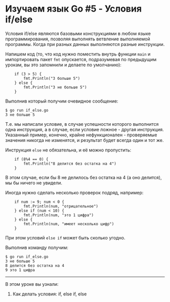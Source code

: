 
# Изучаем язык Go #5 - Условия if/else

Условия if/else являются базовыми конструкциями в любом языке программирования, позволяя выполнять ветвление выполняемой
программы. Когда при разных данных выполняются разные инструкции.

Напишем код (то, что код нужно поместить внутрь функции `main` и импортировать пакет `fmt` опускается, подразумевая по
предыдущим урокам, вы это запомнили и делаете по умолчанию):

```
    if (3 > 5) {
        fmt.Println("3 больше 5")
    } else {
        fmt.Println("3 не больше 5")
    }
```

Выполнив который получим очевидное сообщение:

```
$ go run if_else.go 
3 не больше 5
```

Т.е. мы написали условие, в случае успешности которого выполнится одна инструкция, а в случае, если условие ложное - 
другая инструкция. Указанный пример, конечно, крайне нефункционален - проверяемые значения никогда не изменятся, и
результат будет всегда один и тот же.

Инструкция `else` не обязательна, и её можно пропустить:

```
    if (8%4 == 0) {
        fmt.Println("8 делится без остатка на 4")
    }
```

В этом случае, если бы 8 не делилось без остатка на 4 (а оно делится), мы бы ничего не увидели.

Иногда нужно сделать несколько проверок подряд, например:

```
    if num := 9; num < 0 {
        fmt.Println(num, "отрицательное")
    } else if (num < 10) {
        fmt.Println(num, "это 1 цифра")
    } else {
        fmt.Println(num, "имеет несколько цифр")
    }
```

При этом условий `else if` может быть сколько угодно.

Выполнив команду получим:

```
$ go run if_else.go 
3 не больше 5
8 делится без остатка на 4
9 это 1 цифра
```
____


В этом уроке вы узнали:

1. Как делать условия: if, else if, else
